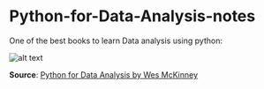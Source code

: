 # Python-for-Data-Analysis-notes
One of the best books to learn Data analysis using python:

![alt text](https://wesmckinney.com/book/images/cover.png)

**Source**: [Python for Data Analysis by Wes McKinney](https://wesmckinney.com/book/)
